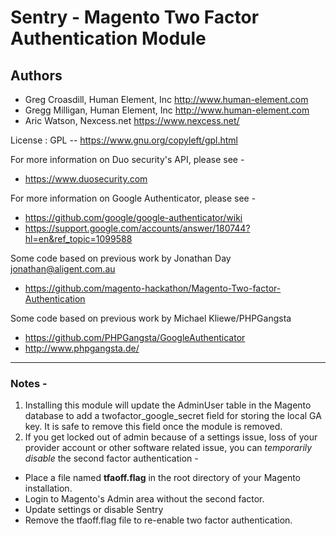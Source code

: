 # Sentry - Magento Two Factor Authentication Module

## Authors
- Greg Croasdill, Human Element, Inc http://www.human-element.com
- Gregg Milligan, Human Element, Inc http://www.human-element.com
- Aric Watson, Nexcess.net     https://www.nexcess.net/

License  : GPL  -- https://www.gnu.org/copyleft/gpl.html

For more information on Duo security's API, please see -
- https://www.duosecurity.com

For more information on Google Authenticator, please see -
- https://github.com/google/google-authenticator/wiki
- https://support.google.com/accounts/answer/180744?hl=en&ref_topic=1099588

Some code based on previous work by Jonathan Day jonathan@aligent.com.au
- https://github.com/magento-hackathon/Magento-Two-factor-Authentication

Some code based on previous work by Michael Kliewe/PHPGangsta
- https://github.com/PHPGangsta/GoogleAuthenticator
- http://www.phpgangsta.de/

----
### Notes -
1. Installing this module will update the AdminUser table in the Magento database to add a twofactor_google_secret
field for storing the local GA key. It is safe to remove this field once the module is removed.
1. If you get locked out of admin because of a settings issue, loss of your provider account or other software related issue, you can *temporarily disable* the second factor authentication - 
 - Place a file named __tfaoff.flag__ in the root directory of your Magento installation.
 - Login to Magento's Admin area without the second factor.  
 - Update settings or disable Sentry
 - Remove the tfaoff.flag file to re-enable two factor authentication.
